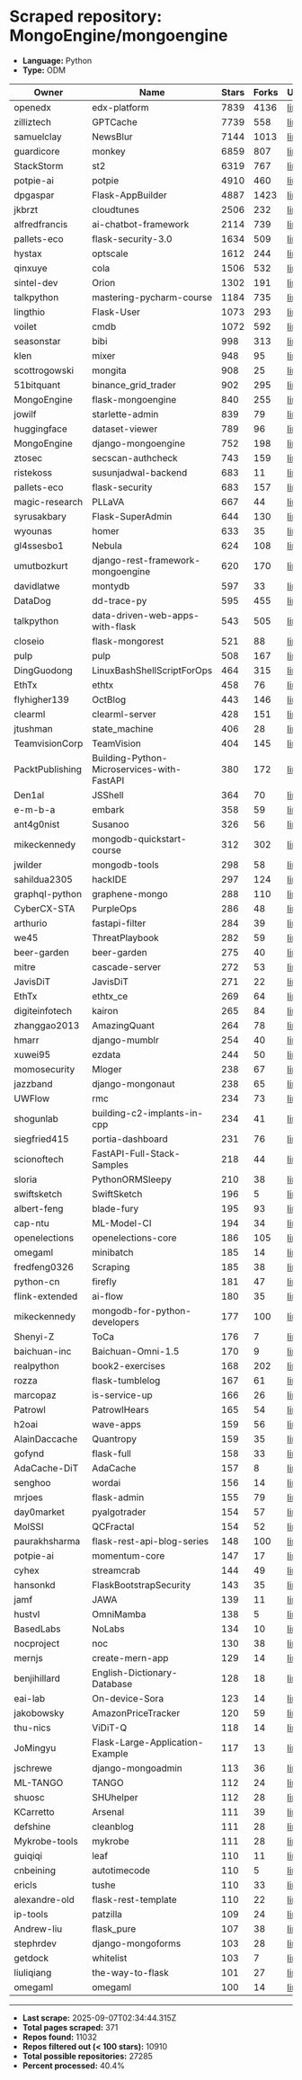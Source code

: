 # Scraped repository: MongoEngine/mongoengine
* **Language:** Python
* **Type:** ODM

| Owner | Name | Stars | Forks | URL |
|---|---|---|---|---|
| openedx | edx-platform | 7839 | 4136 | [link](https://github.com/openedx/edx-platform) |
| zilliztech | GPTCache | 7739 | 558 | [link](https://github.com/zilliztech/GPTCache) |
| samuelclay | NewsBlur | 7144 | 1013 | [link](https://github.com/samuelclay/NewsBlur) |
| guardicore | monkey | 6859 | 807 | [link](https://github.com/guardicore/monkey) |
| StackStorm | st2 | 6319 | 767 | [link](https://github.com/StackStorm/st2) |
| potpie-ai | potpie | 4910 | 460 | [link](https://github.com/potpie-ai/potpie) |
| dpgaspar | Flask-AppBuilder | 4887 | 1423 | [link](https://github.com/dpgaspar/Flask-AppBuilder) |
| jkbrzt | cloudtunes | 2506 | 232 | [link](https://github.com/jkbrzt/cloudtunes) |
| alfredfrancis | ai-chatbot-framework | 2114 | 739 | [link](https://github.com/alfredfrancis/ai-chatbot-framework) |
| pallets-eco | flask-security-3.0 | 1634 | 509 | [link](https://github.com/pallets-eco/flask-security-3.0) |
| hystax | optscale | 1612 | 244 | [link](https://github.com/hystax/optscale) |
| qinxuye | cola | 1506 | 532 | [link](https://github.com/qinxuye/cola) |
| sintel-dev | Orion | 1302 | 191 | [link](https://github.com/sintel-dev/Orion) |
| talkpython | mastering-pycharm-course | 1184 | 735 | [link](https://github.com/talkpython/mastering-pycharm-course) |
| lingthio | Flask-User | 1073 | 293 | [link](https://github.com/lingthio/Flask-User) |
| voilet | cmdb | 1072 | 592 | [link](https://github.com/voilet/cmdb) |
| seasonstar | bibi | 998 | 313 | [link](https://github.com/seasonstar/bibi) |
| klen | mixer | 948 | 95 | [link](https://github.com/klen/mixer) |
| scottrogowski | mongita | 908 | 25 | [link](https://github.com/scottrogowski/mongita) |
| 51bitquant | binance_grid_trader | 902 | 295 | [link](https://github.com/51bitquant/binance_grid_trader) |
| MongoEngine | flask-mongoengine | 840 | 255 | [link](https://github.com/MongoEngine/flask-mongoengine) |
| jowilf | starlette-admin | 839 | 79 | [link](https://github.com/jowilf/starlette-admin) |
| huggingface | dataset-viewer | 789 | 96 | [link](https://github.com/huggingface/dataset-viewer) |
| MongoEngine | django-mongoengine | 752 | 198 | [link](https://github.com/MongoEngine/django-mongoengine) |
| ztosec | secscan-authcheck | 743 | 159 | [link](https://github.com/ztosec/secscan-authcheck) |
| ristekoss | susunjadwal-backend | 683 | 11 | [link](https://github.com/ristekoss/susunjadwal-backend) |
| pallets-eco | flask-security | 683 | 157 | [link](https://github.com/pallets-eco/flask-security) |
| magic-research | PLLaVA | 667 | 44 | [link](https://github.com/magic-research/PLLaVA) |
| syrusakbary | Flask-SuperAdmin | 644 | 130 | [link](https://github.com/syrusakbary/Flask-SuperAdmin) |
| wyounas | homer | 633 | 35 | [link](https://github.com/wyounas/homer) |
| gl4ssesbo1 | Nebula | 624 | 108 | [link](https://github.com/gl4ssesbo1/Nebula) |
| umutbozkurt | django-rest-framework-mongoengine | 620 | 170 | [link](https://github.com/umutbozkurt/django-rest-framework-mongoengine) |
| davidlatwe | montydb | 597 | 33 | [link](https://github.com/davidlatwe/montydb) |
| DataDog | dd-trace-py | 595 | 455 | [link](https://github.com/DataDog/dd-trace-py) |
| talkpython | data-driven-web-apps-with-flask | 543 | 505 | [link](https://github.com/talkpython/data-driven-web-apps-with-flask) |
| closeio | flask-mongorest | 521 | 88 | [link](https://github.com/closeio/flask-mongorest) |
| pulp | pulp | 508 | 167 | [link](https://github.com/pulp/pulp) |
| DingGuodong | LinuxBashShellScriptForOps | 464 | 315 | [link](https://github.com/DingGuodong/LinuxBashShellScriptForOps) |
| EthTx | ethtx | 458 | 76 | [link](https://github.com/EthTx/ethtx) |
| flyhigher139 | OctBlog | 443 | 146 | [link](https://github.com/flyhigher139/OctBlog) |
| clearml | clearml-server | 428 | 151 | [link](https://github.com/clearml/clearml-server) |
| jtushman | state_machine | 406 | 28 | [link](https://github.com/jtushman/state_machine) |
| TeamvisionCorp | TeamVision | 404 | 145 | [link](https://github.com/TeamvisionCorp/TeamVision) |
| PacktPublishing | Building-Python-Microservices-with-FastAPI | 380 | 172 | [link](https://github.com/PacktPublishing/Building-Python-Microservices-with-FastAPI) |
| Den1al | JSShell | 364 | 70 | [link](https://github.com/Den1al/JSShell) |
| e-m-b-a | embark | 358 | 59 | [link](https://github.com/e-m-b-a/embark) |
| ant4g0nist | Susanoo | 326 | 56 | [link](https://github.com/ant4g0nist/Susanoo) |
| mikeckennedy | mongodb-quickstart-course | 312 | 302 | [link](https://github.com/mikeckennedy/mongodb-quickstart-course) |
| jwilder | mongodb-tools | 298 | 58 | [link](https://github.com/jwilder/mongodb-tools) |
| sahildua2305 | hackIDE | 297 | 124 | [link](https://github.com/sahildua2305/hackIDE) |
| graphql-python | graphene-mongo | 288 | 110 | [link](https://github.com/graphql-python/graphene-mongo) |
| CyberCX-STA | PurpleOps | 286 | 48 | [link](https://github.com/CyberCX-STA/PurpleOps) |
| arthurio | fastapi-filter | 284 | 39 | [link](https://github.com/arthurio/fastapi-filter) |
| we45 | ThreatPlaybook | 282 | 59 | [link](https://github.com/we45/ThreatPlaybook) |
| beer-garden | beer-garden | 275 | 40 | [link](https://github.com/beer-garden/beer-garden) |
| mitre | cascade-server | 272 | 53 | [link](https://github.com/mitre/cascade-server) |
| JavisDiT | JavisDiT | 271 | 22 | [link](https://github.com/JavisDiT/JavisDiT) |
| EthTx | ethtx_ce | 269 | 64 | [link](https://github.com/EthTx/ethtx_ce) |
| digiteinfotech | kairon | 265 | 84 | [link](https://github.com/digiteinfotech/kairon) |
| zhanggao2013 | AmazingQuant | 264 | 78 | [link](https://github.com/zhanggao2013/AmazingQuant) |
| hmarr | django-mumblr | 254 | 40 | [link](https://github.com/hmarr/django-mumblr) |
| xuwei95 | ezdata | 244 | 50 | [link](https://github.com/xuwei95/ezdata) |
| momosecurity | Mloger | 238 | 67 | [link](https://github.com/momosecurity/Mloger) |
| jazzband | django-mongonaut | 238 | 65 | [link](https://github.com/jazzband/django-mongonaut) |
| UWFlow | rmc | 234 | 73 | [link](https://github.com/UWFlow/rmc) |
| shogunlab | building-c2-implants-in-cpp | 234 | 41 | [link](https://github.com/shogunlab/building-c2-implants-in-cpp) |
| siegfried415 | portia-dashboard | 231 | 76 | [link](https://github.com/siegfried415/portia-dashboard) |
| scionoftech | FastAPI-Full-Stack-Samples | 218 | 44 | [link](https://github.com/scionoftech/FastAPI-Full-Stack-Samples) |
| sloria | PythonORMSleepy | 210 | 38 | [link](https://github.com/sloria/PythonORMSleepy) |
| swiftsketch | SwiftSketch | 196 | 5 | [link](https://github.com/swiftsketch/SwiftSketch) |
| albert-feng | blade-fury | 195 | 93 | [link](https://github.com/albert-feng/blade-fury) |
| cap-ntu | ML-Model-CI | 194 | 34 | [link](https://github.com/cap-ntu/ML-Model-CI) |
| openelections | openelections-core | 186 | 105 | [link](https://github.com/openelections/openelections-core) |
| omegaml | minibatch | 185 | 14 | [link](https://github.com/omegaml/minibatch) |
| fredfeng0326 | Scraping | 185 | 38 | [link](https://github.com/fredfeng0326/Scraping) |
| python-cn | firefly | 181 | 47 | [link](https://github.com/python-cn/firefly) |
| flink-extended | ai-flow | 180 | 35 | [link](https://github.com/flink-extended/ai-flow) |
| mikeckennedy | mongodb-for-python-developers | 177 | 100 | [link](https://github.com/mikeckennedy/mongodb-for-python-developers) |
| Shenyi-Z | ToCa | 176 | 7 | [link](https://github.com/Shenyi-Z/ToCa) |
| baichuan-inc | Baichuan-Omni-1.5 | 170 | 9 | [link](https://github.com/baichuan-inc/Baichuan-Omni-1.5) |
| realpython | book2-exercises | 168 | 202 | [link](https://github.com/realpython/book2-exercises) |
| rozza | flask-tumblelog | 167 | 61 | [link](https://github.com/rozza/flask-tumblelog) |
| marcopaz | is-service-up | 166 | 26 | [link](https://github.com/marcopaz/is-service-up) |
| Patrowl | PatrowlHears | 165 | 54 | [link](https://github.com/Patrowl/PatrowlHears) |
| h2oai | wave-apps | 159 | 56 | [link](https://github.com/h2oai/wave-apps) |
| AlainDaccache | Quantropy | 159 | 35 | [link](https://github.com/AlainDaccache/Quantropy) |
| gofynd | flask-full | 158 | 33 | [link](https://github.com/gofynd/flask-full) |
| AdaCache-DiT | AdaCache | 157 | 8 | [link](https://github.com/AdaCache-DiT/AdaCache) |
| senghoo | wordai | 156 | 14 | [link](https://github.com/senghoo/wordai) |
| mrjoes | flask-admin | 155 | 79 | [link](https://github.com/mrjoes/flask-admin) |
| day0market | pyalgotrader | 154 | 57 | [link](https://github.com/day0market/pyalgotrader) |
| MolSSI | QCFractal | 154 | 52 | [link](https://github.com/MolSSI/QCFractal) |
| paurakhsharma | flask-rest-api-blog-series | 148 | 100 | [link](https://github.com/paurakhsharma/flask-rest-api-blog-series) |
| potpie-ai | momentum-core | 147 | 17 | [link](https://github.com/potpie-ai/momentum-core) |
| cyhex | streamcrab | 144 | 49 | [link](https://github.com/cyhex/streamcrab) |
| hansonkd | FlaskBootstrapSecurity | 143 | 35 | [link](https://github.com/hansonkd/FlaskBootstrapSecurity) |
| jamf | JAWA | 139 | 11 | [link](https://github.com/jamf/JAWA) |
| hustvl | OmniMamba | 138 | 5 | [link](https://github.com/hustvl/OmniMamba) |
| BasedLabs | NoLabs | 134 | 10 | [link](https://github.com/BasedLabs/NoLabs) |
| nocproject | noc | 130 | 38 | [link](https://github.com/nocproject/noc) |
| mernjs | create-mern-app | 129 | 14 | [link](https://github.com/mernjs/create-mern-app) |
| benjihillard | English-Dictionary-Database | 128 | 18 | [link](https://github.com/benjihillard/English-Dictionary-Database) |
| eai-lab | On-device-Sora | 123 | 14 | [link](https://github.com/eai-lab/On-device-Sora) |
| jakobowsky | AmazonPriceTracker | 120 | 59 | [link](https://github.com/jakobowsky/AmazonPriceTracker) |
| thu-nics | ViDiT-Q | 118 | 14 | [link](https://github.com/thu-nics/ViDiT-Q) |
| JoMingyu | Flask-Large-Application-Example | 117 | 13 | [link](https://github.com/JoMingyu/Flask-Large-Application-Example) |
| jschrewe | django-mongoadmin | 113 | 36 | [link](https://github.com/jschrewe/django-mongoadmin) |
| ML-TANGO | TANGO | 112 | 24 | [link](https://github.com/ML-TANGO/TANGO) |
| shuosc | SHUhelper | 112 | 28 | [link](https://github.com/shuosc/SHUhelper) |
| KCarretto | Arsenal | 111 | 39 | [link](https://github.com/KCarretto/Arsenal) |
| defshine | cleanblog | 111 | 28 | [link](https://github.com/defshine/cleanblog) |
| Mykrobe-tools | mykrobe | 111 | 28 | [link](https://github.com/Mykrobe-tools/mykrobe) |
| guiqiqi | leaf | 110 | 11 | [link](https://github.com/guiqiqi/leaf) |
| cnbeining | autotimecode | 110 | 5 | [link](https://github.com/cnbeining/autotimecode) |
| ericls | tushe | 110 | 33 | [link](https://github.com/ericls/tushe) |
| alexandre-old | flask-rest-template | 110 | 22 | [link](https://github.com/alexandre-old/flask-rest-template) |
| ip-tools | patzilla | 109 | 24 | [link](https://github.com/ip-tools/patzilla) |
| Andrew-liu | flask_pure | 107 | 38 | [link](https://github.com/Andrew-liu/flask_pure) |
| stephrdev | django-mongoforms | 103 | 28 | [link](https://github.com/stephrdev/django-mongoforms) |
| getdock | whitelist | 103 | 7 | [link](https://github.com/getdock/whitelist) |
| liuliqiang | the-way-to-flask | 101 | 27 | [link](https://github.com/liuliqiang/the-way-to-flask) |
| omegaml | omegaml | 100 | 14 | [link](https://github.com/omegaml/omegaml) |

---
* **Last scrape:** 2025-09-07T02:34:44.315Z
* **Total pages scraped:** 371
* **Repos found:** 11032
* **Repos filtered out (< 100 stars):** 10910
* **Total possible repositories:** 27285
* **Percent processed:** 40.4%
